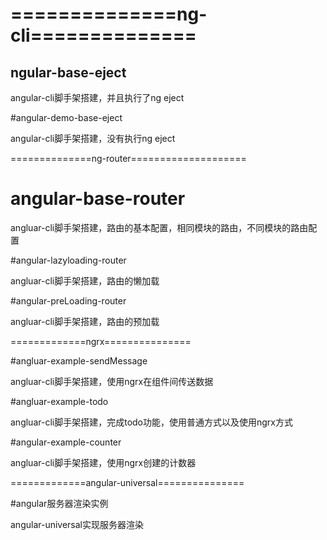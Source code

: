# ==============ng-cli==============

## ngular-base-eject

angular-cli脚手架搭建，并且执行了ng eject

#angular-demo-base-eject

angular-cli脚手架搭建，没有执行ng eject

==============ng-router====================

# angular-base-router

angluar-cli脚手架搭建，路由的基本配置，相同模块的路由，不同模块的路由配置

#angular-lazyloading-router

angluar-cli脚手架搭建，路由的懒加载

#angular-preLoading-router

angluar-cli脚手架搭建，路由的预加载

=============ngrx===============

#angluar-example-sendMessage

angluar-cli脚手架搭建，使用ngrx在组件间传送数据

#angluar-example-todo

angluar-cli脚手架搭建，完成todo功能，使用普通方式以及使用ngrx方式

#angular-example-counter

angluar-cli脚手架搭建，使用ngrx创建的计数器

=============angular-universal===============

#angular服务器渲染实例

angular-universal实现服务器渲染




















